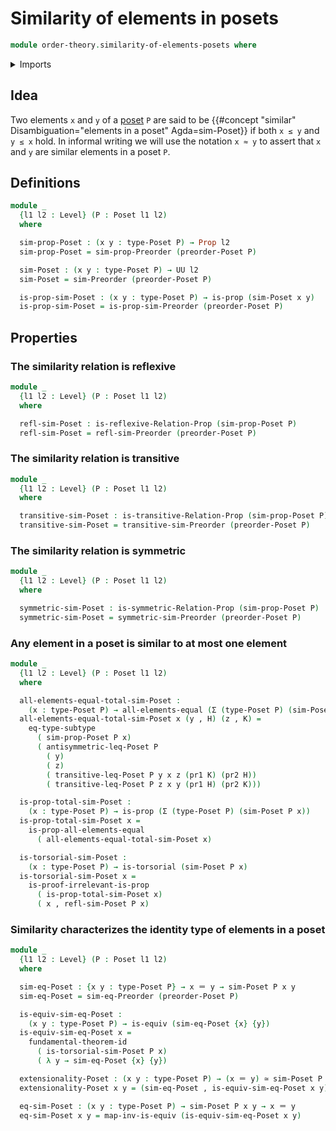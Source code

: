 # Similarity of elements in posets

```agda
module order-theory.similarity-of-elements-posets where
```

<details><summary>Imports</summary>

```agda
open import foundation.binary-relations
open import foundation.dependent-pair-types
open import foundation.equivalences
open import foundation.fundamental-theorem-of-identity-types
open import foundation.identity-types
open import foundation.propositions
open import foundation.subtypes
open import foundation.torsorial-type-families
open import foundation.universe-levels

open import order-theory.posets
open import order-theory.similarity-of-elements-preorders
```

</details>

## Idea

Two elements `x` and `y` of a [poset](order-theory.posets.md) `P` are said to be
{{#concept "similar" Disambiguation="elements in a poset" Agda=sim-Poset}} if
both `x ≤ y` and `y ≤ x` hold. In informal writing we will use the notation
`x ≈ y` to assert that `x` and `y` are similar elements in a poset `P`.

## Definitions

```agda
module _
  {l1 l2 : Level} (P : Poset l1 l2)
  where

  sim-prop-Poset : (x y : type-Poset P) → Prop l2
  sim-prop-Poset = sim-prop-Preorder (preorder-Poset P)

  sim-Poset : (x y : type-Poset P) → UU l2
  sim-Poset = sim-Preorder (preorder-Poset P)

  is-prop-sim-Poset : (x y : type-Poset P) → is-prop (sim-Poset x y)
  is-prop-sim-Poset = is-prop-sim-Preorder (preorder-Poset P)
```

## Properties

### The similarity relation is reflexive

```agda
module _
  {l1 l2 : Level} (P : Poset l1 l2)
  where

  refl-sim-Poset : is-reflexive-Relation-Prop (sim-prop-Poset P)
  refl-sim-Poset = refl-sim-Preorder (preorder-Poset P)
```

### The similarity relation is transitive

```agda
module _
  {l1 l2 : Level} (P : Poset l1 l2)
  where

  transitive-sim-Poset : is-transitive-Relation-Prop (sim-prop-Poset P)
  transitive-sim-Poset = transitive-sim-Preorder (preorder-Poset P)
```

### The similarity relation is symmetric

```agda
module _
  {l1 l2 : Level} (P : Poset l1 l2)
  where

  symmetric-sim-Poset : is-symmetric-Relation-Prop (sim-prop-Poset P)
  symmetric-sim-Poset = symmetric-sim-Preorder (preorder-Poset P)
```

### Any element in a poset is similar to at most one element

```agda
module _
  {l1 l2 : Level} (P : Poset l1 l2)
  where

  all-elements-equal-total-sim-Poset :
    (x : type-Poset P) → all-elements-equal (Σ (type-Poset P) (sim-Poset P x))
  all-elements-equal-total-sim-Poset x (y , H) (z , K) =
    eq-type-subtype
      ( sim-prop-Poset P x)
      ( antisymmetric-leq-Poset P
        ( y)
        ( z)
        ( transitive-leq-Poset P y x z (pr1 K) (pr2 H))
        ( transitive-leq-Poset P z x y (pr1 H) (pr2 K)))

  is-prop-total-sim-Poset :
    (x : type-Poset P) → is-prop (Σ (type-Poset P) (sim-Poset P x))
  is-prop-total-sim-Poset x =
    is-prop-all-elements-equal
      ( all-elements-equal-total-sim-Poset x)

  is-torsorial-sim-Poset :
    (x : type-Poset P) → is-torsorial (sim-Poset P x)
  is-torsorial-sim-Poset x =
    is-proof-irrelevant-is-prop
      ( is-prop-total-sim-Poset x)
      ( x , refl-sim-Poset P x)
```

### Similarity characterizes the identity type of elements in a poset

```agda
module _
  {l1 l2 : Level} (P : Poset l1 l2)
  where

  sim-eq-Poset : {x y : type-Poset P} → x ＝ y → sim-Poset P x y
  sim-eq-Poset = sim-eq-Preorder (preorder-Poset P)

  is-equiv-sim-eq-Poset :
    (x y : type-Poset P) → is-equiv (sim-eq-Poset {x} {y})
  is-equiv-sim-eq-Poset x =
    fundamental-theorem-id
      ( is-torsorial-sim-Poset P x)
      ( λ y → sim-eq-Poset {x} {y})

  extensionality-Poset : (x y : type-Poset P) → (x ＝ y) ≃ sim-Poset P x y
  extensionality-Poset x y = (sim-eq-Poset , is-equiv-sim-eq-Poset x y)

  eq-sim-Poset : (x y : type-Poset P) → sim-Poset P x y → x ＝ y
  eq-sim-Poset x y = map-inv-is-equiv (is-equiv-sim-eq-Poset x y)
```
